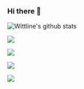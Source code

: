 ###  Hi there 👋

![Wittline's github stats](https://github-readme-stats.vercel.app/api?username=wittline&count_private=true&theme=default&show_icons=true&include_all_commits=true)

<a target="_blank" href="https://github-readme-medium-recent-article.vercel.app/medium/@coraspe-ramses/0"><img src="https://github-readme-medium-recent-article.vercel.app/medium/@coraspe-ramses/0">

<a target="_blank" href="https://github-readme-medium-recent-article.vercel.app/medium/@coraspe-ramses/1"><img src="https://github-readme-medium-recent-article.vercel.app/medium/@coraspe-ramses/1">

<a target="_blank" href="https://github-readme-medium-recent-article.vercel.app/medium/@coraspe-ramses/2"><img src="https://github-readme-medium-recent-article.vercel.app/medium/@coraspe-ramses/2">
 
<a target="_blank" href="https://github-readme-medium-recent-article.vercel.app/medium/@coraspe-ramses/3"><img src="https://github-readme-medium-recent-article.vercel.app/medium/@coraspe-ramses/3">  

<!--
**Wittline/Wittline** is a ✨ _special_ ✨ repository because its `README.md` (this file) appears on your GitHub profile.

Here are some ideas to get you started:

- 🔭 I’m currently working on ...
- 🌱 I’m currently learning ...
- 👯 I’m looking to collaborate on ...
- 🤔 I’m looking for help with ...
- 💬 Ask me about ...
- 📫 How to reach me: ...
- 😄 Pronouns: ...
- ⚡ Fun fact: ...
-->
